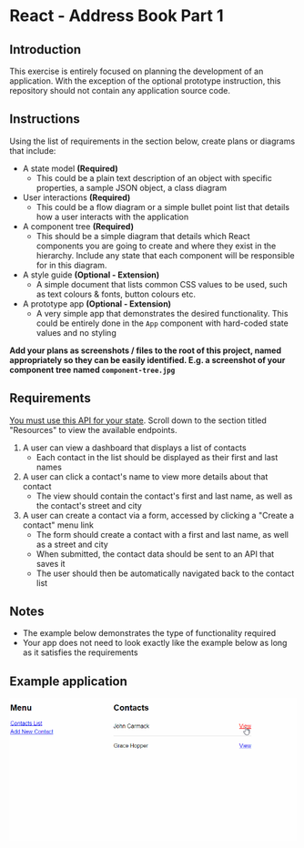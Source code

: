 # React - Address Book Part 1

## Introduction

This exercise is entirely focused on planning the development of an application. With the exception of the optional prototype instruction, this repository should not contain any application source code.

## Instructions

Using the list of requirements in the section below, create plans or diagrams that include:

- A state model **(Required)**
    - This could be a plain text description of an object with specific properties, a sample JSON object, a class diagram
- User interactions **(Required)**
    - This could be a flow diagram or a simple bullet point list that details how a user interacts with the application
- A component tree **(Required)**
    - This should be a simple diagram that details which React components you are going to create and where they exist in the hierarchy. Include any state that each component will be responsible for in this diagram.
- A style guide **(Optional - Extension)**
    - A simple document that lists common CSS values to be used, such as text colours & fonts, button colours etc.
- A prototype app **(Optional - Extension)**
    - A very simple app that demonstrates the desired functionality. This could be entirely done in the `App` component with hard-coded state values and no styling

**Add your plans as screenshots / files to the root of this project, named appropriately so they can be easily identified. E.g. a screenshot of your component tree named `component-tree.jpg`**

## Requirements

[You must use this API for your state](https://jsonplaceholder.typicode.com/). Scroll down to the section titled "Resources" to view the available endpoints.

1. A user can view a dashboard that displays a list of contacts
    - Each contact in the list should be displayed as their first and last names
2. A user can click a contact's name to view more details about that contact
    - The view should contain the contact's first and last name, as well as the contact's street and city
3. A user can create a contact via a form, accessed by clicking a "Create a contact" menu link
    - The form should create a contact with a first and last name, as well as a street and city
    - When submitted, the contact data should be sent to an API that saves it
    - The user should then be automatically navigated back to the contact list

## Notes

- The example below demonstrates the type of functionality required
- Your app does not need to look exactly like the example below as long as it satisfies the requirements

## Example application
![](./_assets/address-book.gif)
